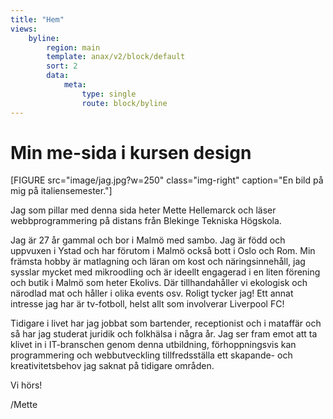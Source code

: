 ```yaml
---
title: "Hem"
views:
    byline:
        region: main
        template: anax/v2/block/default
        sort: 2
        data:
            meta:
                type: single
                route: block/byline
---
```

Min me-sida i kursen design
=========================


[FIGURE src="image/jag.jpg?w=250" class="img-right" caption="En bild på mig på italiensemester."]

<p class="index-text">Jag som pillar med denna sida heter Mette Hellemarck och läser webbprogrammering
på distans från Blekinge Tekniska Högskola.</p>

<p class="index-text">Jag är 27 år gammal och bor i Malmö med sambo. Jag är född och uppvuxen i Ystad
och har förutom i Malmö också bott i Oslo och Rom. Min främsta hobby är matlagning och läran om kost och näringsinnehåll, jag sysslar mycket med mikroodling och är ideellt engagerad i en liten förening och butik i Malmö som heter Ekolivs. Där tillhandahåller vi ekologisk och närodlad mat och håller i olika events osv. Roligt tycker jag! Ett annat intresse jag har är tv-fotboll, helst allt som involverar Liverpool FC!</p>

<p class="index-text">Tidigare i livet har jag jobbat som bartender, receptionist och i mataffär och så har jag studerat juridik och folkhälsa i några år. Jag ser fram emot att ta klivet in i IT-branschen genom denna utbildning, förhoppningsvis kan programmering och webbutveckling tillfredsställa ett skapande- och kreativitetsbehov jag saknat på tidigare områden.</p>

<p class="index-text">Vi hörs!</p>

<p class="index-text">/Mette</p>

